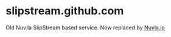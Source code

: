# slipstream.github.com

Old Nuv.la SlipStream based service. Now replaced by [Nuvla.io](https://sixsq.com/nuvla-io)
